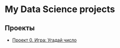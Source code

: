 # My Data Science projects

## Проекты

* [Проект 0. Игра: Угадай число](https://github.com/UlyanaMint/SkillFactory_DS/tree/main/SkillFactory/DataScience/Projects/Project_0)
